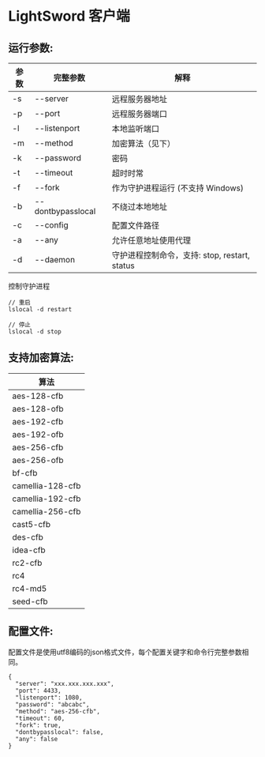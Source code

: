 # LightSword 客户端

运行参数:
---

| 参数 | 完整参数 | 解释 |
| -----| -------- | ---- |
| -s | --server | 远程服务器地址 |
| -p | --port | 远程服务器端口 |
| -l | --listenport | 本地监听端口 |
| -m | --method | 加密算法（见下） |
| -k | --password | 密码 |
| -t | --timeout | 超时时常 |
| -f | --fork | 作为守护进程运行 (不支持 Windows) |
| -b | --dontbypasslocal | 不绕过本地地址 |
| -c | --config | 配置文件路径 |
| -a | --any | 允许任意地址使用代理 |
| -d | --daemon | 守护进程控制命令，支持: stop, restart, status |

控制守护进程

```
// 重启
lslocal -d restart

// 停止
lslocal -d stop
```

支持加密算法:
---

| 算法 |
|----------|
|aes-128-cfb|
|aes-128-ofb|
|aes-192-cfb|
|aes-192-ofb|
|aes-256-cfb|
|aes-256-ofb|
|bf-cfb|
|camellia-128-cfb|
|camellia-192-cfb|
|camellia-256-cfb|
|cast5-cfb|
|des-cfb|
|idea-cfb|
|rc2-cfb|
|rc4|
|rc4-md5|
|seed-cfb|

配置文件:
---

配置文件是使用utf8编码的json格式文件，每个配置关键字和命令行完整参数相同。

```
{
  "server": "xxx.xxx.xxx.xxx",
  "port": 4433,
  "listenport": 1080,
  "password": "abcabc",
  "method": "aes-256-cfb",
  "timeout": 60,
  "fork": true,
  "dontbypasslocal": false,
  "any": false
}
```